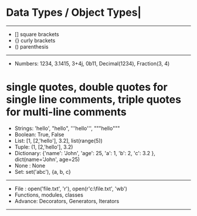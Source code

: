 # Data Types / Object Types|

---

- [] square brackets
- {} curly brackets
- () parenthesis

---

- Numbers: 1234, 3.1415, 3+4j, 0b11, Decimal(1234), Fraction(3, 4)
# single quotes, double quotes for single line comments, triple quotes for multi-line comments
- Strings: 'hello', "hello", '''hello''', """hello""" 
- Boolean: True, False
- List: [1, [2,'hello'], 3.2], list(range(5))
- Tuple: (1, [2,'hello'], 3.2)
- Dictionary: {'name': 'John', 'age': 25, 'a': 1, 'b': 2, 'c': 3.2 }, dict(name='John', age=25)
- None : None
- Set: set('abc'), {a, b, c}

---

- File : open('file.txt', 'r'), open(r'c:\file.txt', 'wb') 
- Functions, modules, classes
- Advance: Decorators, Generators, Iterators

---
